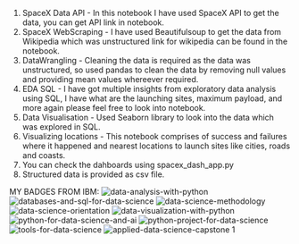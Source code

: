 1. SpaceX Data API - In this notebook I have used SpaceX API to get the data, you can get API link in notebook.
2. SpaceX WebScraping - I have used Beautifulsoup to get the data from Wikipedia which was unstructured link for wikipedia can be found in the notebook.
3. DataWrangling - Cleaning the data is required as the data was unstructured, so used pandas to clean the data by removing null values and providing mean values whereever required.
4. EDA SQL - I have got multiple insights from exploratory data analysis using SQL, I have what are the launching sites, maximum payload, and more again please feel free to look into notebook.
5. Data Visualisation - Used Seaborn library to look into the data which was explored in SQL.
6. Visualizing locations - This notebook comprises of success and failures where it happened and nearest locations to launch sites like cities, roads and coasts.
7. You can check the dahboards using spacex_dash_app.py
8. Structured data is provided as csv file.

MY BADGES FROM IBM:
![data-analysis-with-python](https://user-images.githubusercontent.com/50511545/230437396-089f22e2-cde5-4fb6-acce-e458a9cb2132.png)
![databases-and-sql-for-data-science](https://user-images.githubusercontent.com/50511545/230437404-aa0aac3d-91b9-4acf-a2f9-7c49d29bf329.png)
![data-science-methodology](https://user-images.githubusercontent.com/50511545/230437406-6f13ac1e-3fd7-4491-a504-ab45eea9e748.png)
![data-science-orientation](https://user-images.githubusercontent.com/50511545/230437411-34d6da36-64b9-4447-8b10-3bdde9a4bbac.png)
![data-visualization-with-python](https://user-images.githubusercontent.com/50511545/230437412-c3c8a22d-8e5d-45e4-ae82-3fc8edf2f321.png)
![python-for-data-science-and-ai](https://user-images.githubusercontent.com/50511545/230437416-7b10764e-d3e6-4359-9c47-9cad9ca17e64.png)
![python-project-for-data-science](https://user-images.githubusercontent.com/50511545/230437420-c84266fb-5a2d-4891-99b6-fdf2f0d15b98.png)
![tools-for-data-science](https://user-images.githubusercontent.com/50511545/230437422-26976cbc-a1bf-4d11-bac9-89b4e5155c7f.png)
![applied-data-science-capstone 1](https://user-images.githubusercontent.com/50511545/230437425-358656f3-1e19-458d-83a2-7b283abc29ad.png)








